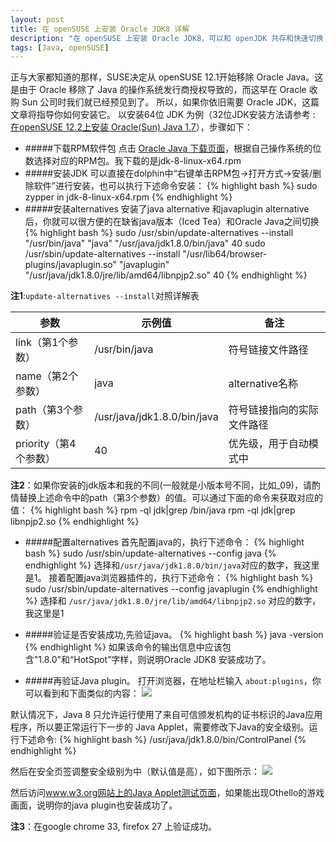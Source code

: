 ```yaml
---
layout: post
title: 在 openSUSE 上安装 Oracle JDK8 详解
description: "在 openSUSE 上安装 Oracle JDK8，可以和 openJDK 共存和快速切换；支持浏览器运行 Java Applet"
tags: [Java, openSUSE]
---
```


正与大家都知道的那样，SUSE决定从 openSUSE 12.1开始移除 Oracle Java。这是由于 Oracle 移除了 Java 的操作系统发行商授权导致的，而这早在 Oracle 收购 Sun 公司时我们就已经预见到了。 所以，如果你依旧需要 Oracle JDK，这篇文章将指导你如何安装它。 以安装64位 JDK 为例（32位JDK安装方法请参考 : [在openSUSE 12.2上安装 Oracle(Sun) Java 1.7](http://bruceinside.duapp.com/install-oracle-sun-java-1-7-opensuse-12-2)），步骤如下：

- #####下载RPM软件包
点击 [Oracle Java 下载页面](http://www.oracle.com/technetwork/java/javase/downloads/index.html)，根据自己操作系统的位数选择对应的RPM包。我下载的是jdk-8-linux-x64.rpm
- #####安装JDK
可以直接在dolphin中&ldquo;右键单击RPM包-&gt;打开方式-&gt;安装/删除软件&rdquo;进行安装，也可以执行下述命令安装：
{% highlight bash %}
sudo zypper in jdk-8-linux-x64.rpm
{% endhighlight %}
- #####安装alternatives
安装了java alternative 和javaplugin alternative后，你就可以很方便的在缺省java版本（Iced Tea）和Oracle Java之间切换
{% highlight bash %}
sudo /usr/sbin/update-alternatives --install "/usr/bin/java" "java" "/usr/java/jdk1.8.0/bin/java" 40
sudo /usr/sbin/update-alternatives --install "/usr/lib64/browser-plugins/javaplugin.so" "javaplugin" "/usr/java/jdk1.8.0/jre/lib/amd64/libnpjp2.so" 40
{% endhighlight %}

**注1**:`update-alternatives --install`对照详解表

| 参数  | 示例值  | 备注
| ----- | ----- | ----
| link（第1个参数） | /usr/bin/java | 符号链接文件路径
| name（第2个参数） | java | alternative名称
| path（第3个参数） | /usr/java/jdk1.8.0/bin/java | 符号链接指向的实际文件路径
| priority（第4个参数） | 40 | 优先级，用于自动模式中

**注2**：如果你安装的jdk版本和我的不同(一般就是小版本号不同，比如_09)，请酌情替换上述命令中的path（第3个参数）的值。可以通过下面的命令来获取对应的值：
{% highlight bash %}
rpm -ql jdk|grep /bin/java
rpm -ql jdk|grep libnpjp2.so
{% endhighlight %}
- #####配置alternatives
首先配置java的，执行下述命令：
{% highlight bash %}
sudo /usr/sbin/update-alternatives --config java
{% endhighlight %}
选择和`/usr/java/jdk1.8.0/bin/java`对应的数字，我这里是1。 接着配置java浏览器插件的，执行下述命令：
{% highlight bash %}
sudo /usr/sbin/update-alternatives --config javaplugin
{% endhighlight %}
选择和 `/usr/java/jdk1.8.0/jre/lib/amd64/libnpjp2.so` 对应的数字，我这里是1

- #####验证是否安装成功,先验证java。
{% highlight bash %}
java -version
{% endhighlight %}
如果该命令的输出信息中应该包含"1.8.0"和&ldquo;HotSpot&rdquo;字样，则说明Oracle JDK8 安装成功了。

- #####再验证Java plugin。
打开浏览器，在地址栏输入 `about:plugins`，你可以看到和下面类似的内容：
![](http://i1317.photobucket.com/albums/t638/redhatlinux10/suselinks_us/629356FE2_zpsc47a3a87.png)

默认情况下，Java 8 只允许运行使用了来自可信颁发机构的证书标识的Java应用程序，所以要正常运行下一步的 Java Applet，需要修改下Java的安全级别。运行下述命令:
{% highlight bash %}
/usr/java/jdk1.8.0/bin/ControlPanel
{% endhighlight %}

然后在安全页签调整安全级别为中（默认值是高），如下图所示：
![](http://i1317.photobucket.com/albums/t638/redhatlinux10/suselinks_us/629356FE3_zpsa57ab78d.png)

然后访问[www.w3.org网站上的Java Applet测试页面](http://www.w3.org/People/mimasa/test/object/java/Othello)，如果能出现Othello的游戏画面，说明你的java plugin也安装成功了。

**注3**：在google chrome 33, firefox 27 上验证成功。
